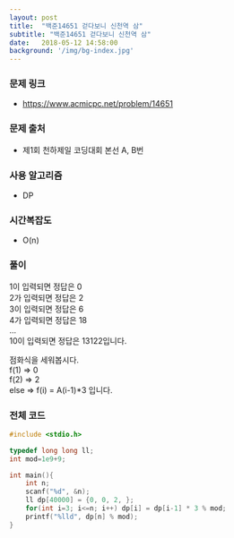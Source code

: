 ```yaml
---
layout: post
title:  "백준14651 걷다보니 신천역 삼"
subtitle: "백준14651 걷다보니 신천역 삼"
date:   2018-05-12 14:58:00
background: '/img/bg-index.jpg'
---
```


### 문제 링크
* https://www.acmicpc.net/problem/14651

### 문제 출처
* 제1회 천하제일 코딩대회 본선 A, B번

### 사용 알고리즘
* DP

### 시간복잡도
* O(n)

### 풀이
1이 입력되면 정답은 0<br>
2가 입력되면 정답은 2<br>
3이 입력되면 정답은 6<br>
4가 입력되면 정답은 18<br>
...<br>
10이 입력되면 정답은 13122입니다.

점화식을 세워봅시다.<br>
f(1) => 0<br>
f(2) => 2<br>
else => f(i) = A(i-1)*3 입니다.

### 전체 코드
```cpp
#include <stdio.h>

typedef long long ll;
int mod=1e9+9;

int main(){
	int n;
	scanf("%d", &n);
	ll dp[40000] = {0, 0, 2, };
	for(int i=3; i<=n; i++) dp[i] = dp[i-1] * 3 % mod;
	printf("%lld", dp[n] % mod);
}
```
